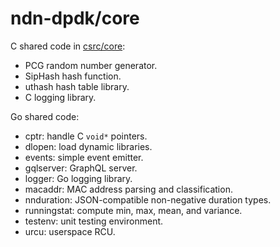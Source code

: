 # ndn-dpdk/core

C shared code in [csrc/core](../csrc/core/):

* PCG random number generator.
* SipHash hash function.
* uthash hash table library.
* C logging library.

Go shared code:

* cptr: handle C `void*` pointers.
* dlopen: load dynamic libraries.
* events: simple event emitter.
* gqlserver: GraphQL server.
* logger: Go logging library.
* macaddr: MAC address parsing and classification.
* nnduration: JSON-compatible non-negative duration types.
* runningstat: compute min, max, mean, and variance.
* testenv: unit testing environment.
* urcu: userspace RCU.
